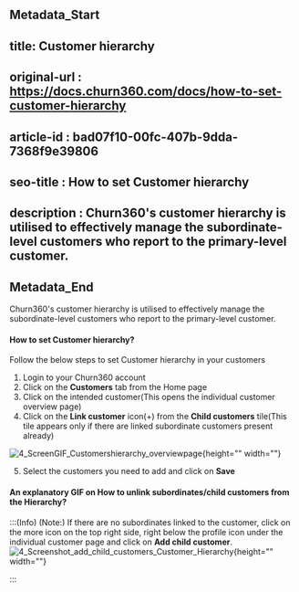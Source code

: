 ## Metadata_Start
## title: Customer hierarchy
## original-url : https://docs.churn360.com/docs/how-to-set-customer-hierarchy
## article-id : bad07f10-00fc-407b-9dda-7368f9e39806
## seo-title : How to set Customer hierarchy
## description : Churn360's customer hierarchy is utilised to effectively manage the subordinate-level customers who report to the primary-level customer.
## Metadata_End
Churn360's customer hierarchy is utilised to effectively manage the subordinate-level customers who report to the primary-level customer.

#### How to set Customer hierarchy?
Follow the below steps to set Customer hierarchy in your customers 

1. Login to your Churn360 account
2. Click on the **Customers** tab from the Home page 
3. Click on the intended customer(This opens  the individual customer overview page)
4. Click on the **Link customer** icon(+) from the **Child customers** tile(This tile appears only if there are linked subordinate customers present already)

![4_ScreenGIF_Customershierarchy_overviewpage](https://cdn.document360.io/b618a27d-7a6e-4dfb-84d1-30d3ef656644/Images/Documentation/4_ScreenGIF_Customershierarchy_overviewpage.gif){height="" width=""}

5. Select the customers you need to add and click on **Save** 

#### An explanatory GIF on How to unlink subordinates/child customers from the Hierarchy?



:::(Info) (Note:)
If there are no subordinates linked to the customer, click on the more icon on the top right side, right below the profile icon under the individual customer page and click on **Add child customer**.
![4_Screenshot_add_child_customers_Customer_Hierarchy](https://cdn.document360.io/b618a27d-7a6e-4dfb-84d1-30d3ef656644/Images/Documentation/4_Screenshot_add_child_customers_Customer_Hierarchy.png){height="" width=""}

:::


